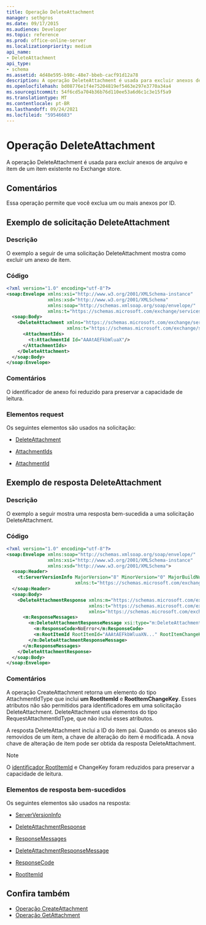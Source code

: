 ```yaml
---
title: Operação DeleteAttachment
manager: sethgros
ms.date: 09/17/2015
ms.audience: Developer
ms.topic: reference
ms.prod: office-online-server
ms.localizationpriority: medium
api_name:
- DeleteAttachment
api_type:
- schema
ms.assetid: 4d48e595-b98c-48e7-bbeb-cacf91d12a78
description: A operação DeleteAttachment é usada para excluir anexos de arquivo e item de um item existente no Exchange store.
ms.openlocfilehash: bd08776e1f4e75204819ef5463e297e3770a34a4
ms.sourcegitcommit: 54f6cd5a704b36b76d110ee53a6d6c1c3e15f5a9
ms.translationtype: MT
ms.contentlocale: pt-BR
ms.lasthandoff: 09/24/2021
ms.locfileid: "59546683"
---
```

# <a name="deleteattachment-operation"></a>Operação DeleteAttachment

A operação DeleteAttachment é usada para excluir anexos de arquivo e item de um item existente no Exchange store.
  
## <a name="remarks"></a>Comentários

Essa operação permite que você exclua um ou mais anexos por ID.
  
## <a name="deleteattachment-request-example"></a>Exemplo de solicitação DeleteAttachment

### <a name="description"></a>Descrição

O exemplo a seguir de uma solicitação DeleteAttachment mostra como excluir um anexo de item.
  
### <a name="code"></a>Código

```XML
<?xml version="1.0" encoding="utf-8"?>
<soap:Envelope xmlns:xsi="http://www.w3.org/2001/XMLSchema-instance"
               xmlns:xsd="http://www.w3.org/2001/XMLSchema"
               xmlns:soap="http://schemas.xmlsoap.org/soap/envelope/"
               xmlns:t="https://schemas.microsoft.com/exchange/services/2006/types">
  <soap:Body>
    <DeleteAttachment xmlns="https://schemas.microsoft.com/exchange/services/2006/messages"
                      xmlns:t="https://schemas.microsoft.com/exchange/services/2006/types">
      <AttachmentIds>
        <t:AttachmentId Id="AAAtAEFkbWluaX"/>
      </AttachmentIds>
    </DeleteAttachment>
  </soap:Body>
</soap:Envelope>
```

### <a name="comments"></a>Comentários

O identificador de anexo foi reduzido para preservar a capacidade de leitura.
  
### <a name="request-elements"></a>Elementos request

Os seguintes elementos são usados na solicitação:
  
- [DeleteAttachment](deleteattachment.md)
    
- [AttachmentIds](attachmentids.md)
    
- [AttachmentId](attachmentid.md)
    
## <a name="deleteattachment-response-example"></a>Exemplo de resposta DeleteAttachment

### <a name="description"></a>Descrição

O exemplo a seguir mostra uma resposta bem-sucedida a uma solicitação DeleteAttachment.
  
### <a name="code"></a>Código

```XML
<?xml version="1.0" encoding="utf-8"?>
<soap:Envelope xmlns:soap="http://schemas.xmlsoap.org/soap/envelope/" 
               xmlns:xsi="http://www.w3.org/2001/XMLSchema-instance" 
               xmlns:xsd="http://www.w3.org/2001/XMLSchema">
  <soap:Header>
    <t:ServerVersionInfo MajorVersion="8" MinorVersion="0" MajorBuildNumber="662" MinorBuildNumber="0" 
                         xmlns:t="https://schemas.microsoft.com/exchange/services/2006/types"/>
  </soap:Header>
  <soap:Body>
    <DeleteAttachmentResponse xmlns:m="https://schemas.microsoft.com/exchange/services/2006/messages" 
                              xmlns:t="https://schemas.microsoft.com/exchange/services/2006/types" 
                              xmlns="https://schemas.microsoft.com/exchange/services/2006/messages">
      <m:ResponseMessages>
        <m:DeleteAttachmentResponseMessage xsi:type="m:DeleteAttachmentResponseMessageType" ResponseClass="Success">
          <m:ResponseCode>NoError</m:ResponseCode>
          <m:RootItemId RootItemId="AAAtAEFkbWluaXN..." RootItemChangeKey="CQAAABYAA..."/>
        </m:DeleteAttachmentResponseMessage>
      </m:ResponseMessages>
    </DeleteAttachmentResponse>
  </soap:Body>
</soap:Envelope>
```

### <a name="comments"></a>Comentários

A operação CreateAttachment retorna um elemento do tipo AttachmentIdType que inclui **um RootItemId** e **RootItemChangeKey**. Esses atributos não são permitidos para identificadores em uma solicitação DeleteAttachment. DeleteAttachment usa elementos do tipo RequestAttachmentIdType, que não inclui esses atributos.
  
A resposta DeleteAttachment inclui a ID do item pai. Quando os anexos são removidos de um item, a chave de alteração do item é modificada. A nova chave de alteração de item pode ser obtida da resposta DeleteAttachment.
  
> [!NOTE]
> O [identificador RootItemId](rootitemid.md) e ChangeKey foram reduzidos para preservar a capacidade de leitura. 
  
### <a name="successful-response-elements"></a>Elementos de resposta bem-sucedidos

Os seguintes elementos são usados na resposta:
  
- [ServerVersionInfo](serverversioninfo.md)
    
- [DeleteAttachmentResponse](deleteattachmentresponse.md)
    
- [ResponseMessages](responsemessages.md)
    
- [DeleteAttachmentResponseMessage](deleteattachmentresponsemessage.md)
    
- [ResponseCode](responsecode.md)
    
- [RootItemId](rootitemid.md)
    
## <a name="see-also"></a>Confira também

- [Operação CreateAttachment](createattachment-operation.md) 
- [Operação GetAttachment](getattachment-operation.md)

